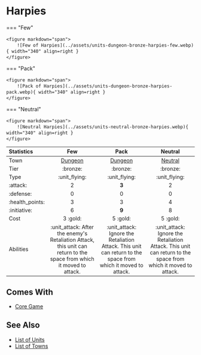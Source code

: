 # Harpies

=== "Few"

    <figure markdown="span">
        ![Few of Harpies](../assets/units-dungeon-bronze-harpies-few.webp){ width="340" align=right }
    </figure>

=== "Pack"

    <figure markdown="span">
        ![Pack of Harpies](../assets/units-dungeon-bronze-harpies-pack.webp){ width="340" align=right }
    </figure>

=== "Neutral"

    <figure markdown="span">
        ![Neutral Harpies](../assets/units-neutral-bronze-harpies.webp){ width="340" align=right }
    </figure>


| Statistics | Few | Pack | Neutral |
| :--- | :---: | :---: | :---: |
| Town | [Dungeon](../towns/dungeon.md) | [Dungeon](../towns/dungeon.md) | [Neutral](../towns/neutral.md) |
| Tier | :bronze: | :bronze: | :bronze: |
| Type | :unit_flying: | :unit_flying: | :unit_flying: |
| :attack: | 2 | **3** | 2 |
| :defense: | 0 | 0 | 0 |
| :health_points: | 3 | 3 | 4 |
| :initiative: | 6 | **9** | 8 |
| Cost | 3 :gold: | 5 :gold: | 5 :gold: |
| Abilities | :unit_attack: After the enemy's Retaliation Attack, this unit can return to the space from which it moved to attack. | :unit_attack: Ignore the Retaliation Attack. This unit can return to the space from which it moved to attack. | :unit_attack: Ignore the Retaliation Attack. This unit can return to the space from which it moved to attack. |


## Comes With

- [Core Game](../content.md)


## See Also

- [List of Units](index.md)
- [List of Towns](../towns/index.md)